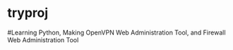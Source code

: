 # tryproj

#Learning Python, Making OpenVPN Web Administration Tool, and Firewall Web Administration Tool
